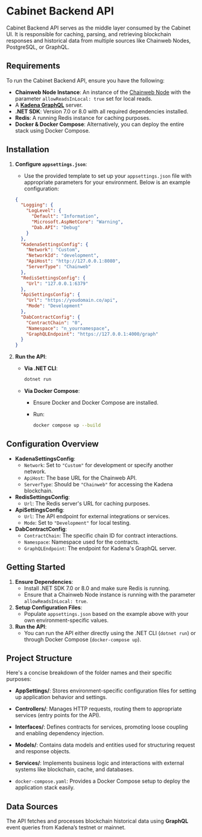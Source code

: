 # Cabinet Backend API

Cabinet Backend API serves as the middle layer consumed by the Cabinet UI. It is responsible for caching, parsing, and retrieving blockchain responses and historical data from multiple sources like Chainweb Nodes, PostgreSQL, or GraphQL.

## Requirements

To run the Cabinet Backend API, ensure you have the following:

- **Chainweb Node Instance**: An instance of the [Chainweb Node](https://github.com/kadena-io/chainweb-node) with the parameter `allowReadsInLocal: true` set for local reads.
- A **[Kadena GraphQL](https://github.com/kadena-community/kadena.js/tree/main/packages/apps/graph)** server.
- **.NET SDK**: Version 7.0 or 8.0 with all required dependencies installed.
- **Redis**: A running Redis instance for caching purposes.
- **Docker & Docker Compose**: Alternatively, you can deploy the entire stack using Docker Compose.

## Installation

1. **Configure `appsettings.json`**:
   - Use the provided template to set up your `appsettings.json` file with appropriate parameters for your environment. Below is an example configuration:

   ```json
   {
     "Logging": {
       "LogLevel": {
         "Default": "Information",
         "Microsoft.AspNetCore": "Warning",
         "Dab.API": "Debug"
       }
     },
     "KadenaSettingsConfig": {
       "Network": "Custom",
       "NetworkId": "development",
       "ApiHost": "http://127.0.0.1:8080",
       "ServerType": "Chainweb"
     },
     "RedisSettingsConfig": {
       "Url": "127.0.0.1:6379"
     },
     "ApiSettingsConfig": {
       "Url": "https://youdomain.co/api",
       "Mode": "Development"
     },
     "DabContractConfig": {
       "ContractChain": "0",
       "Namespace": "n_yournamespace",
       "GraphQLEndpoint": "https://127.0.0.1:4000/graph"
     }
   }
   ```

2. **Run the API**:
   - **Via .NET CLI**:
     ```bash
     dotnet run
     ```
   - **Via Docker Compose**:
     - Ensure Docker and Docker Compose are installed.
     - Run:
     
       ```bash
       docker compose up --build 
       ```

## Configuration Overview

- **KadenaSettingsConfig**:
  - `Network`: Set to `"Custom"` for development or specify another network.
  - `ApiHost`: The base URL for the Chainweb API.
  - `ServerType`: Should be `"Chainweb"` for accessing the Kadena blockchain.
- **RedisSettingsConfig**:
  - `Url`: The Redis server's URL for caching purposes.
- **ApiSettingsConfig**:
  - `Url`: The API endpoint for external integrations or services.
  - `Mode`: Set to `"Development"` for local testing.
- **DabContractConfig**:
  - `ContractChain`: The specific chain ID for contract interactions.
  - `Namespace`: Namespace used for the contracts.
  - `GraphQLEndpoint`: The endpoint for Kadena's GraphQL server.

## Getting Started

1. **Ensure Dependencies**:
   - Install .NET SDK 7.0 or 8.0 and make sure Redis is running.
   - Ensure that a Chainweb Node instance is running with the parameter `allowReadsInLocal: true`.
2. **Setup Configuration Files**:
   - Populate `appsettings.json` based on the example above with your own environment-specific values.
3. **Run the API**:
   - You can run the API either directly using the .NET CLI (`dotnet run`) or through Docker Compose (`docker-compose up`).

## Project Structure

Here's a concise breakdown of the folder names and their specific purposes:

- **AppSettings/**: Stores environment-specific configuration files for setting up application behavior and settings.

- **Controllers/**: Manages HTTP requests, routing them to appropriate services (entry points for the API).

- **Interfaces/**: Defines contracts for services, promoting loose coupling and enabling dependency injection.

- **Models/**: Contains data models and entities used for structuring request and response objects.

- **Services/**: Implements business logic and interactions with external systems like blockchain, cache, and databases.

- `docker-compose.yaml`: Provides a Docker Compose setup to deploy the application stack easily.

## Data Sources

The API fetches and processes blockchain historical data using **GraphQL** event queries from Kadena’s testnet or mainnet.

